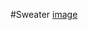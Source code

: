 #Sweater [image](https://user-images.githubusercontent.com/92043249/178691300-defe0fcc-9f0d-4b79-bb78-8f888f14555c.png)
